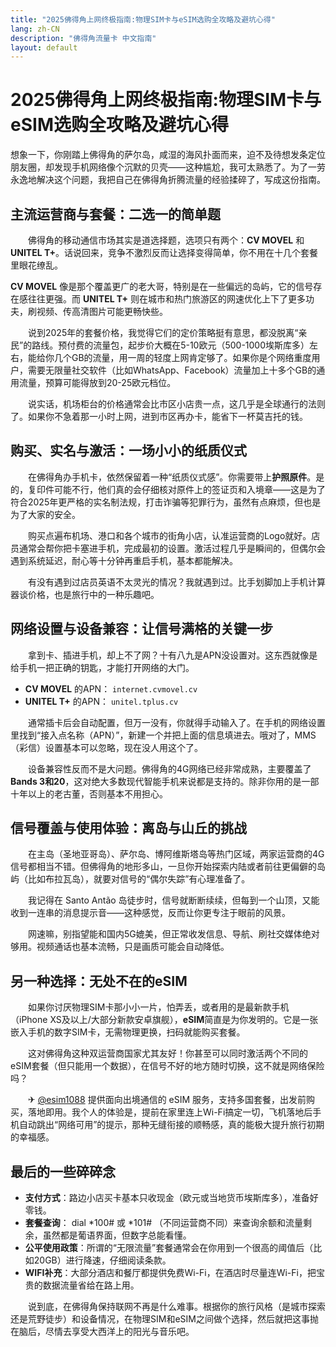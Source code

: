 ```yaml
---
title: "2025佛得角上网终极指南:物理SIM卡与eSIM选购全攻略及避坑心得"
lang: zh-CN
description: "佛得角流量卡 中文指南"
layout: default
---
```

# 2025佛得角上网终极指南:物理SIM卡与eSIM选购全攻略及避坑心得

想象一下，你刚踏上佛得角的萨尔岛，咸湿的海风扑面而来，迫不及待想发条定位朋友圈，却发现手机网络像个沉默的贝壳——这种尴尬，我可太熟悉了。为了一劳永逸地解决这个问题，我把自己在佛得角折腾流量的经验揉碎了，写成这份指南。

## 主流运营商与套餐：二选一的简单题

　　佛得角的移动通信市场其实是道选择题，选项只有两个：**CV MOVEL** 和 **UNITEL T+**。话说回来，竞争不激烈反而让选择变得简单，你不用在十几个套餐里眼花缭乱。

  **CV MOVEL** 像是那个覆盖更广的老大哥，特别是在一些偏远的岛屿，它的信号存在感往往更强。而 **UNITEL T+** 则在城市和热门旅游区的网速优化上下了更多功夫，刷视频、传高清图片可能更畅快些。

　　说到2025年的套餐价格，我觉得它们的定价策略挺有意思，都没脱离“亲民”的路线。预付费的流量包，起步价大概在5-10欧元（500-1000埃斯库多）左右，能给你几个GB的流量，用一周的轻度上网肯定够了。如果你是个网络重度用户，需要无限量社交软件（比如WhatsApp、Facebook）流量加上十多个GB的通用流量，预算可能得放到20-25欧元档位。

　　说实话，机场柜台的价格通常会比市区小店贵一点，这几乎是全球通行的法则了。如果你不急着那一小时上网，进到市区再办卡，能省下一杯莫吉托的钱。

## 购买、实名与激活：一场小小的纸质仪式

　　在佛得角办手机卡，依然保留着一种“纸质仪式感”。你需要带上**护照原件**。是的，复印件可能不行，他们真的会仔细核对原件上的签证页和入境章——这是为了符合2025年更严格的实名制法规，打击诈骗等犯罪行为，虽然有点麻烦，但也是为了大家的安全。

　　购买点遍布机场、港口和各个城市的街角小店，认准运营商的Logo就好。店员通常会帮你把卡塞进手机，完成最初的设置。激活过程几乎是瞬间的，但偶尔会遇到系统延迟，耐心等十分钟再重启手机，基本都能解决。

　　有没有遇到过店员英语不太灵光的情况？我就遇到过。比手划脚加上手机计算器谈价格，也是旅行中的一种乐趣吧。

## 网络设置与设备兼容：让信号满格的关键一步

　　拿到卡、插进手机，却上不了网？十有八九是APN没设置对。这东西就像是给手机一把正确的钥匙，才能打开网络的大门。

  *   **CV MOVEL** 的APN： `internet.cvmovel.cv`
  *   **UNITEL T+** 的APN： `unitel.tplus.cv`

　　通常插卡后会自动配置，但万一没有，你就得手动输入了。在手机的网络设置里找到“接入点名称（APN）”，新建一个并把上面的信息填进去。哦对了，MMS（彩信）设置基本可以忽略，现在没人用这个了。

　　设备兼容性反而不是大问题。佛得角的4G网络已经非常成熟，主要覆盖了**Bands 3和20**，这对绝大多数现代智能手机来说都是支持的。除非你用的是一部十年以上的老古董，否则基本不用担心。

## 信号覆盖与使用体验：离岛与山丘的挑战

　　在主岛（圣地亚哥岛）、萨尔岛、博阿维斯塔岛等热门区域，两家运营商的4G信号都相当不错。但佛得角的地形多山，一旦你开始探索内陆或者前往更偏僻的岛屿（比如布拉瓦岛），就要对信号的“偶尔失踪”有心理准备了。

　　我记得在 Santo Antão 岛徒步时，信号就断断续续，但每到一个山顶，又能收到一连串的消息提示音——这种感觉，反而让你更专注于眼前的风景。

　　网速嘛，别指望能和国内5G媲美，但正常收发信息、导航、刷社交媒体绝对够用。视频通话也基本流畅，只是画质可能会自动降低。

## 另一种选择：无处不在的eSIM

　　如果你讨厌物理SIM卡那小小一片，怕弄丢，或者用的是最新款手机（iPhone XS及以上/大部分新款安卓旗舰），**eSIM**简直是为你发明的。它是一张嵌入手机的数字SIM卡，无需物理更换，扫码就能购买套餐。

　　这对佛得角这种双运营商国家尤其友好！你甚至可以同时激活两个不同的eSIM套餐（但只能用一个数据），在信号不好的地方随时切换，这不就是网络保险吗？

　　✈ [@esim1088](https://t.me/s/esim1088) 提供面向出境通信的 eSIM 服务，支持多国套餐，出发前购买，落地即用。我个人的体验是，提前在家里连上Wi-Fi搞定一切，飞机落地后手机自动跳出“网络可用”的提示，那种无缝衔接的顺畅感，真的能极大提升旅行初期的幸福感。

## 最后的一些碎碎念

  *   **支付方式**：路边小店买卡基本只收现金（欧元或当地货币埃斯库多），准备好零钱。
  *   **套餐查询**： dial *100# 或 *101# （不同运营商不同）来查询余额和流量剩余，虽然都是葡语界面，但数字总能看懂。
  *   **公平使用政策**：所谓的“无限流量”套餐通常会在你用到一个很高的阈值后（比如20GB）进行降速，仔细阅读条款。
  *   **WIFI补充**：大部分酒店和餐厅都提供免费Wi-Fi，在酒店时尽量连Wi-Fi，把宝贵的数据流量省给在路上用。

　　说到底，在佛得角保持联网不再是什么难事。根据你的旅行风格（是城市探索还是荒野徒步）和设备情况，在物理SIM和eSIM之间做个选择，然后就把这事抛在脑后，尽情去享受大西洋上的阳光与音乐吧。